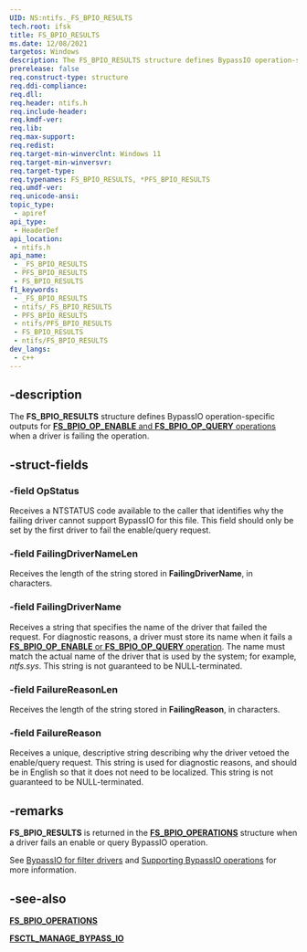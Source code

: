 ```yaml
---
UID: NS:ntifs._FS_BPIO_RESULTS
tech.root: ifsk
title: FS_BPIO_RESULTS
ms.date: 12/08/2021
targetos: Windows
description: The FS_BPIO_RESULTS structure defines BypassIO operation-specific outputs for FS_BPIO_OP_ENABLE and FS_BPIO_OP_QUERY operations when a driver is failing the operation.
prerelease: false
req.construct-type: structure
req.ddi-compliance: 
req.dll: 
req.header: ntifs.h
req.include-header: 
req.kmdf-ver: 
req.lib: 
req.max-support: 
req.redist: 
req.target-min-winverclnt: Windows 11
req.target-min-winversvr: 
req.target-type: 
req.typenames: FS_BPIO_RESULTS, *PFS_BPIO_RESULTS
req.umdf-ver: 
req.unicode-ansi: 
topic_type:
 - apiref
api_type:
 - HeaderDef
api_location:
 - ntifs.h
api_name:
 - _FS_BPIO_RESULTS
 - PFS_BPIO_RESULTS
 - FS_BPIO_RESULTS
f1_keywords:
 - _FS_BPIO_RESULTS
 - ntifs/_FS_BPIO_RESULTS
 - PFS_BPIO_RESULTS
 - ntifs/PFS_BPIO_RESULTS
 - FS_BPIO_RESULTS
 - ntifs/FS_BPIO_RESULTS
dev_langs:
 - c++
---
```


## -description

The **FS_BPIO_RESULTS** structure defines BypassIO operation-specific outputs for [**FS_BPIO_OP_ENABLE** and **FS_BPIO_OP_QUERY** operations](ne-ntifs-fs_bpio_operations.md) when a driver is failing the operation.

## -struct-fields

### -field OpStatus

Receives a NTSTATUS code available to the caller that identifies why the failing driver cannot support BypassIO for this file. This field should only be set by the first driver to fail the enable/query request.

### -field FailingDriverNameLen

Receives the length of the string stored in **FailingDriverName**, in characters.

### -field FailingDriverName

Receives a string that specifies the name of the driver that failed the request. For diagnostic reasons, a driver must store its name when it fails a [**FS_BPIO_OP_ENABLE** or **FS_BPIO_OP_QUERY** operation](ne-ntifs-fs_bpio_operations.md). The name must match the actual name of the driver that is used by the system; for example, *ntfs.sys*. This string is not guaranteed to be NULL-terminated.

### -field FailureReasonLen

Receives the length of the string stored in **FailingReason**, in characters.

### -field FailureReason

Receives a unique, descriptive string describing why the driver vetoed the enable/query request. This string is used for diagnostic reasons, and should be in English so that it does not need to be localized. This string is not guaranteed to be NULL-terminated.

## -remarks

**FS_BPIO_RESULTS** is returned in the [**FS_BPIO_OPERATIONS**](ne-ntifs-fs_bpio_operations.md) structure when a driver fails an enable or query BypassIO operation.

See [BypassIO for filter drivers](/windows-hardware/drivers/ifs/bypassio) and [Supporting BypassIO operations](/windows-hardware/drivers/ifs/bypassio-operations) for more information.

## -see-also

[**FS_BPIO_OPERATIONS**](ne-ntifs-fs_bpio_operations.md)

[**FSCTL_MANAGE_BYPASS_IO**](ni-ntifs-fsctl_manage_bypass_io.md)
